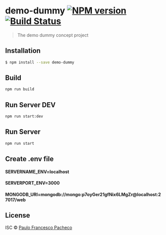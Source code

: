 # demo-dummy [![NPM version](https://badge.fury.io/js/demo-dummy.svg)](https://npmjs.org/package/demo-dummy) [![Build Status](https://travis-ci.org/pfpacheco/demo-dummy.svg?branch=master)](https://travis-ci.org/pfpacheco/demo-dummy)

> The demo dummy concept project

## Installation

```zsh
$ npm install --save demo-dummy
```

## Build

```zsh
npm run build
```

## Run Server DEV

```zsh
npm run start:dev
```

## Run Server

```zsh
npm run start
```

## Create .env file


#### SERVERNAME_ENV=localhost
#### SERVERPORT_ENV=3000
#### MONGODB_URI=mongodb://mongo:p7oyGer21gfNix6LMgZr@localhost:27017/web

## License

ISC © [Paulo Francesco Pacheco](https://github.com/pfpacheco)
